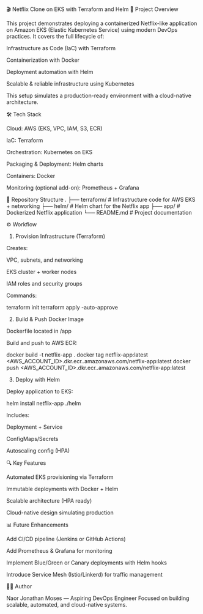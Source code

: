 🎬 Netflix Clone on EKS with Terraform and Helm
🚀 Project Overview

This project demonstrates deploying a containerized Netflix-like application on Amazon EKS (Elastic Kubernetes Service) using modern DevOps practices.
It covers the full lifecycle of:

Infrastructure as Code (IaC) with Terraform

Containerization with Docker

Deployment automation with Helm

Scalable & reliable infrastructure using Kubernetes

This setup simulates a production-ready environment with a cloud-native architecture.

🛠️ Tech Stack

Cloud: AWS (EKS, VPC, IAM, S3, ECR)

IaC: Terraform

Orchestration: Kubernetes on EKS

Packaging & Deployment: Helm charts

Containers: Docker

Monitoring (optional add-on): Prometheus + Grafana

📂 Repository Structure
.
├── terraform/          # Infrastructure code for AWS EKS + networking
├── helm/               # Helm chart for the Netflix app
├── app/                # Dockerized Netflix application
└── README.md           # Project documentation

⚙️ Workflow
1. Provision Infrastructure (Terraform)

Creates:

VPC, subnets, and networking

EKS cluster + worker nodes

IAM roles and security groups

Commands:

terraform init
terraform apply -auto-approve

2. Build & Push Docker Image

Dockerfile located in /app

Build and push to AWS ECR:

docker build -t netflix-app .
docker tag netflix-app:latest <AWS_ACCOUNT_ID>.dkr.ecr.<region>.amazonaws.com/netflix-app:latest
docker push <AWS_ACCOUNT_ID>.dkr.ecr.<region>.amazonaws.com/netflix-app:latest

3. Deploy with Helm

Deploy application to EKS:

helm install netflix-app ./helm


Includes:

Deployment + Service

ConfigMaps/Secrets

Autoscaling config (HPA)

🔍 Key Features

Automated EKS provisioning via Terraform

Immutable deployments with Docker + Helm

Scalable architecture (HPA ready)

Cloud-native design simulating production

📊 Future Enhancements

Add CI/CD pipeline (Jenkins or GitHub Actions)

Add Prometheus & Grafana for monitoring

Implement Blue/Green or Canary deployments with Helm hooks

Introduce Service Mesh (Istio/Linkerd) for traffic management

🧑‍💻 Author

Naor Jonathan Moses — Aspiring DevOps Engineer
Focused on building scalable, automated, and cloud-native systems.
